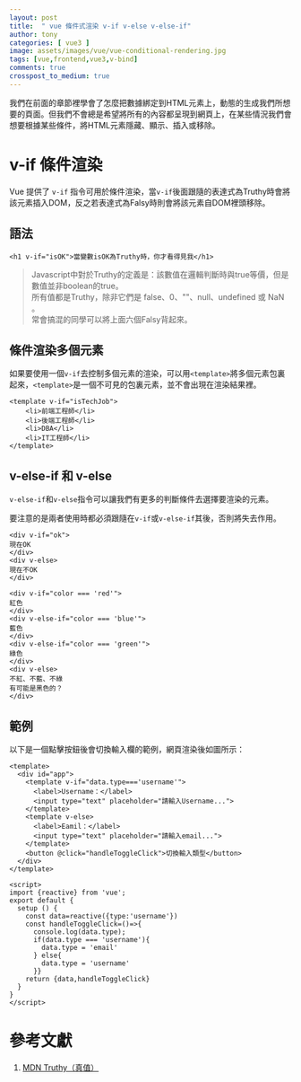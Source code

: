```yaml
---
layout: post
title:  " vue 條件式渲染 v-if v-else v-else-if"
author: tony
categories: [ vue3 ]
image: assets/images/vue/vue-conditional-rendering.jpg
tags: [vue,frontend,vue3,v-bind]
comments: true
crosspost_to_medium: true
---
```

我們在前面的章節裡學會了怎麼把數據綁定到HTML元素上，動態的生成我們所想要的頁面。但我們不會總是希望將所有的內容都呈現到網頁上，在某些情況我們會想要根據某些條件，將HTML元素隱藏、顯示、插入或移除。

# v-if 條件渲染 
Vue 提供了 `v-if` 指令可用於條件渲染，當`v-if`後面跟隨的表達式為Truthy時會將該元素插入DOM，反之若表達式為Falsy時則會將該元素自DOM裡頭移除。

## 語法
```
<h1 v-if="isOK">當變數isOK為Truthy時，你才看得見我</h1>
```
> Javascript中對於Truthy的定義是：該數值在邏輯判斷時與true等價，但是數值並非boolean的true。  
> 所有值都是Truthy，除非它們是 false、0、""、null、undefined 或 NaN 。  
> 常會搞混的同學可以將上面六個Falsy背起來。

## 條件渲染多個元素
如果要使用一個`v-if`去控制多個元素的渲染，可以用`<template>`將多個元素包裏起來，`<template>`是一個不可見的包裏元素，並不會出現在渲染結果裡。
```
<template v-if="isTechJob">
    <li>前端工程師</li>
    <li>後端工程師</li>
    <li>DBA</li>
    <li>IT工程師</li>
</template>
```
## v-else-if 和 v-else
`v-else-if`和`v-else`指令可以讓我們有更多的判斷條件去選擇要渲染的元素。

要注意的是兩者使用時都必須跟隨在`v-if`或`v-else-if`其後，否則將失去作用。
```
<div v-if="ok">
現在OK
</div>
<div v-else>
現在不OK
</div>
```

```
<div v-if="color === 'red'">
紅色
</div>
<div v-else-if="color === 'blue'">
藍色
</div>
<div v-else-if="color === 'green'">
綠色
</div>
<div v-else>
不紅、不藍、不綠
有可能是黑色的？
</div>
```

## 範例
以下是一個點擊按鈕後會切換輸入欄的範例，網頁渲染後如圖所示：

```
<template>
  <div id="app">
    <template v-if="data.type==='username'">
      <label>Username：</label>
      <input type="text" placeholder="請輸入Username...">
    </template>
    <template v-else>
      <label>Eamil：</label>
      <input type="text" placeholder="請輸入email...">
    </template>
    <button @click="handleToggleClick">切換輸入類型</button>
  </div>
</template>

<script>
import {reactive} from 'vue';
export default {
  setup () {
    const data=reactive({type:'username'})
    const handleToggleClick=()=>{
      console.log(data.type);
      if(data.type === 'username'){
        data.type = 'email'
      } else{
        data.type = 'username'
      }}
    return {data,handleToggleClick}
  }
}
</script>
```


# 參考文獻
1. [MDN Truthy（真值）](https://developer.mozilla.org/zh-CN/docs/Glossary/Truthy)
